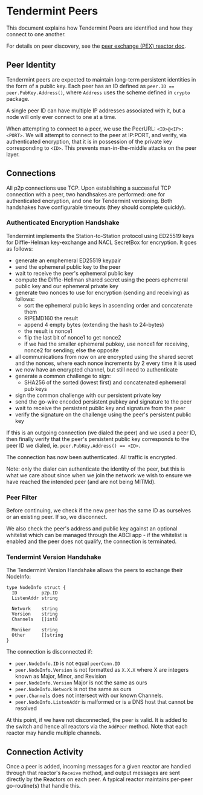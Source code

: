 # Tendermint Peers

This document explains how Tendermint Peers are identified and how they connect to one another.

For details on peer discovery, see the [peer exchange (PEX) reactor doc](https://github.com/chinajsstar/tendermint/blob/master/docs/spec/reactors/pex/pex.md).

## Peer Identity

Tendermint peers are expected to maintain long-term persistent identities in the form of a public key.
Each peer has an ID defined as `peer.ID == peer.PubKey.Address()`, where `Address` uses the scheme defined in `crypto` package.

A single peer ID can have multiple IP addresses associated with it, but a node
will only ever connect to one at a time.

When attempting to connect to a peer, we use the PeerURL: `<ID>@<IP>:<PORT>`.
We will attempt to connect to the peer at IP:PORT, and verify,
via authenticated encryption, that it is in possession of the private key
corresponding to `<ID>`. This prevents man-in-the-middle attacks on the peer layer.

## Connections

All p2p connections use TCP.
Upon establishing a successful TCP connection with a peer,
two handhsakes are performed: one for authenticated encryption, and one for Tendermint versioning.
Both handshakes have configurable timeouts (they should complete quickly).

### Authenticated Encryption Handshake

Tendermint implements the Station-to-Station protocol
using ED25519 keys for Diffie-Helman key-exchange and NACL SecretBox for encryption.
It goes as follows:
- generate an emphemeral ED25519 keypair
- send the ephemeral public key to the peer
- wait to receive the peer's ephemeral public key
- compute the Diffie-Hellman shared secret using the peers ephemeral public key and our ephemeral private key
- generate two nonces to use for encryption (sending and receiving) as follows:
    - sort the ephemeral public keys in ascending order and concatenate them
    - RIPEMD160 the result
    - append 4 empty bytes (extending the hash to 24-bytes)
    - the result is nonce1
    - flip the last bit of nonce1 to get nonce2
    - if we had the smaller ephemeral pubkey, use nonce1 for receiving, nonce2 for sending;
        else the opposite
- all communications from now on are encrypted using the shared secret and the nonces, where each nonce
increments by 2 every time it is used
- we now have an encrypted channel, but still need to authenticate
- generate a common challenge to sign:
    - SHA256 of the sorted (lowest first) and concatenated ephemeral pub keys
- sign the common challenge with our persistent private key
- send the go-wire encoded persistent pubkey and signature to the peer
- wait to receive the persistent public key and signature from the peer
- verify the signature on the challenge using the peer's persistent public key


If this is an outgoing connection (we dialed the peer) and we used a peer ID,
then finally verify that the peer's persistent public key corresponds to the peer ID we dialed,
ie. `peer.PubKey.Address() == <ID>`.

The connection has now been authenticated. All traffic is encrypted.

Note: only the dialer can authenticate the identity of the peer,
but this is what we care about since when we join the network we wish to
ensure we have reached the intended peer (and are not being MITMd).

### Peer Filter

Before continuing, we check if the new peer has the same ID as ourselves or
an existing peer. If so, we disconnect.

We also check the peer's address and public key against
an optional whitelist which can be managed through the ABCI app -
if the whitelist is enabled and the peer does not qualify, the connection is
terminated.


### Tendermint Version Handshake

The Tendermint Version Handshake allows the peers to exchange their NodeInfo:

```golang
type NodeInfo struct {
  ID         p2p.ID
  ListenAddr string

  Network    string
  Version    string
  Channels   []int8

  Moniker    string
  Other      []string
}
```

The connection is disconnected if:
- `peer.NodeInfo.ID` is not equal `peerConn.ID`
- `peer.NodeInfo.Version` is not formatted as `X.X.X` where X are integers known as Major, Minor, and Revision
- `peer.NodeInfo.Version` Major is not the same as ours
- `peer.NodeInfo.Network` is not the same as ours
- `peer.Channels` does not intersect with our known Channels.
- `peer.NodeInfo.ListenAddr` is malformed or is a DNS host that cannot be
  resolved


At this point, if we have not disconnected, the peer is valid.
It is added to the switch and hence all reactors via the `AddPeer` method.
Note that each reactor may handle multiple channels.

## Connection Activity

Once a peer is added, incoming messages for a given reactor are handled through
that reactor's `Receive` method, and output messages are sent directly by the Reactors
on each peer. A typical reactor maintains per-peer go-routine(s) that handle this.
